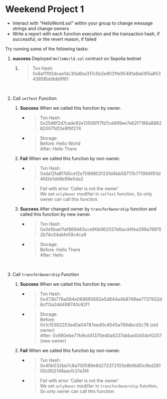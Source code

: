 # Weekend Project 1

- Interact with “HelloWorld.sol” within your group to change message strings and change owners
- Write a report with each function execution and the transaction hash, if successful, or the revert reason, if failed

Try running some of the following tasks:

1. **success** Deployed `HelloWorld.sol` contract on Sepolia testnet
    1. > Txn Hash:  
        > 0x8a11192dcae1dc30a6ba317c5b2e8031fe95481a8ab165a85343856bb9db9f81 
        
<br/>

2. Call `setText` Function
    1. **Success** When we called this function by owner.
        - > Txn Hash:  
            > 0x25d8f2d7cade92e135081f7fd7cd499ee7e62f7186a886282007fd12e9f9f274
        - > Storage:  
            > Before: Hello World  
            > After: Hello There  

    2. **Fail** When we called this function by non-owner.
        - > Txn Hash:  
            > 0xda12fa8f7d5ce12e7096802f231d4bb58717b771994f93d4fd2e1dd8e99e0da2  
        - > Fail with error 'Caller is not the owner'  
            > We set `onlyOwner` modifier in `setText` function, So only owner can call this function.  

    3. **Success** After changed owner by `transferOwnership` function and called this function by new owner.
        - > Txn Hash:  
            > 0x0e5bae11af869e83cce90b962027e6acd4fea299a768152b74c04abfe59c4ca9
        - > Storage:  
            > Before: Hello There  
            > After: Hello  
        
<br/>

3. Call `transferOwnership` Function
     1. **Success** When we called this function by owner.
        - > Txn Hash:  
            > 0x473b776a084e068695692e5d844a4b8749ae7737932d8cf13a2dd498740c82f1
        - > Storage:  
            > Before: 0x1c15302253ed0a04787eed0c4045a789dbcd2c78 (old owner)  
            > After: 0x980ebe77b9cd41370ed0a6237abba40d34e10257 (new owner)

    2. **Fail** When we called this function by non-owner.
        - > Txn Hash:  
            > 0x40b032bb7c8a700589e8d272372103e8b9b80c9bd28100c902148aacfc21a3f4  
        - > Fail with error 'Caller is not the owner'  
            > We set `onlyOwner` modifier in `transferOwnership` function, So only owner can call this function.  
